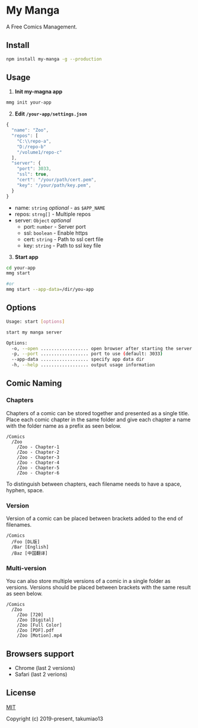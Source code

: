 My Manga
========

A Free Comics Management.

## Install

```bash
npm install my-manga -g --production
```

## Usage

1. **Init my-magna app**

```bash
mmg init your-app
```

2. **Edit `/your-app/settings.json`**

```js
{
  "name": "Zoo",
  "repos": [
    "C:\\repo-a",
    "D:/repo-b"
    "/volume1/repo-c"
  ],
  "server": {
    "port": 3033,
    "ssl": true,
    "cert": "/your/path/cert.pem",
    "key": "/your/path/key.pem",
  }
}
```

- name: `string` _optional_ - as `$APP_NAME`
- repos: `strng[]` - Multiple repos
- server: `Object` _optional_
  - port: `number` - Server port
  - ssl: `boolean` - Enable https
  - cert: `string` - Path to ssl cert file
  - key: `string` - Path to ssl key file

3. **Start app**
```bash
cd your-app
mmg start

#or
mmg start --app-data=/dir/you-app
```

## Options

```bash
Usage: start [options]

start my manga server

Options:
  -o, --open .................. open browser after starting the server
  -p, --port .................. port to use (default: 3033)
  --app-data .................. specify app data dir
  -h, --help .................. output usage information
```

## Comic Naming

### Chapters

Chapters of a comic can be stored together and presented as a single title. Place each comic chapter in the same folder and give each chapter a name with the folder name as a prefix as seen below.

```
/Comics
  /Zoo
    /Zoo - Chapter-1
    /Zoo - Chapter-2
    /Zoo - Chapter-3
    /Zoo - Chapter-4
    /Zoo - Chapter-5
    /Zoo - Chapter-6
```

To distinguish between chapters, each filename needs to have a space, hyphen, space.


### Version

Version of a comic can be placed between brackets added to the end of filenames.

```
/Comics
  /Foo [DL版]
  /Bar [English]
  /Baz [中国翻译]
```

### Multi-version

You can also store multiple versions of a comic in a single folder as versions. 
Versions should be placed between brackets with the same result as seen below.

```
/Comics
  /Zoo
    /Zoo [720]
    /Zoo [Digital]
    /Zoo [Full Color]
    /Zoo [PDF].pdf
    /Zoo [Motion].mp4
```

## Browsers support
- Chrome (last 2 versions)
- Safari (last 2 verions)


## License

[MIT](http://opensource.org/licenses/MIT)

Copyright (c) 2019-present, takumiao13